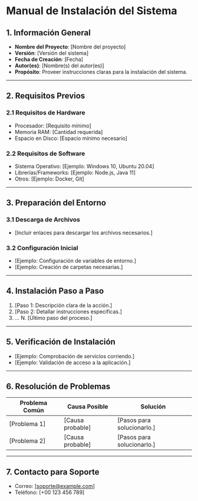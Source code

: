 
# **Manual de Instalación del Sistema**

## **1. Información General**
- **Nombre del Proyecto**: [Nombre del proyecto]
- **Versión**: [Versión del sistema]
- **Fecha de Creación**: [Fecha]
- **Autor(es)**: [Nombre(s) del autor(es)]
- **Propósito**: Proveer instrucciones claras para la instalación del sistema.

---

## **2. Requisitos Previos**
### **2.1 Requisitos de Hardware**
- Procesador: [Requisito mínimo]
- Memoria RAM: [Cantidad requerida]
- Espacio en Disco: [Espacio mínimo necesario]

### **2.2 Requisitos de Software**
- Sistema Operativo: [Ejemplo: Windows 10, Ubuntu 20.04]
- Librerías/Frameworks: [Ejemplo: Node.js, Java 11]
- Otros: [Ejemplo: Docker, Git]

---

## **3. Preparación del Entorno**
### **3.1 Descarga de Archivos**
- [Incluir enlaces para descargar los archivos necesarios.]

### **3.2 Configuración Inicial**
- [Ejemplo: Configuración de variables de entorno.]
- [Ejemplo: Creación de carpetas necesarias.]

---

## **4. Instalación Paso a Paso**
1. [Paso 1: Descripción clara de la acción.]
2. [Paso 2: Detallar instrucciones específicas.]
3. ...
N. [Último paso del proceso.]

---

## **5. Verificación de Instalación**
- [Ejemplo: Comprobación de servicios corriendo.]
- [Ejemplo: Validación de acceso a la aplicación.]

---

## **6. Resolución de Problemas**
| Problema Común          | Causa Posible           | Solución                           |
|-------------------------|-------------------------|------------------------------------|
| [Problema 1]            | [Causa probable]       | [Pasos para solucionarlo.]         |
| [Problema 2]            | [Causa probable]       | [Pasos para solucionarlo.]         |

---

## **7. Contacto para Soporte**
- Correo: [soporte@example.com]
- Teléfono: [+00 123 456 789]

